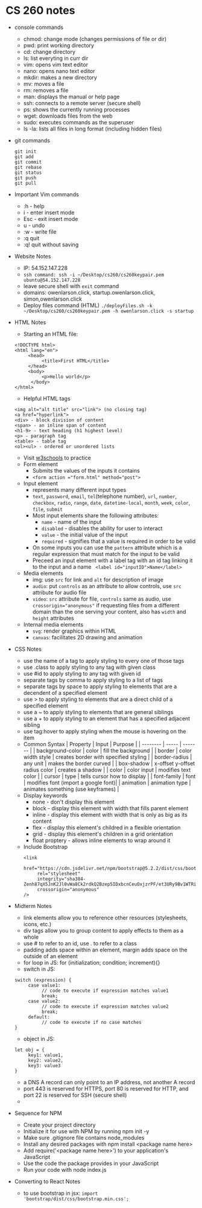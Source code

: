# CS 260 notes

- console commands
     - chmod: change mode (changes permissions of file or dir)
     - pwd: print working directory
     - cd: change directory
     - ls: list everyting in curr dir
     - vim: opens vim text editor
     - nano: opens nano text editor
     - mkdir: makes a new directory
     - mv: moves a file
     - rm: removes a file
     - man: displays the manual or help page
     - ssh: connects to a remote server (secure shell)
     - ps: shows the currently running processes
     - wget: downloads files from the web 
     - sudo: executes commands as the superuser
     - ls -la: lists all files in long format (including hidden files)
- git commands
     ```
     git init
     git add
     git commit
     git rebase
     git status
     git push
     git pull
     ```
- Important Vim commands
     - :h - help
     - i - enter insert mode
     - Esc - exit insert mode
     - u - undo
     - :w - write file
     - :q quit
     - :q! quit without saving

- Website Notes
    - IP: 54.152.147.228
    - `ssh command: ssh -i ~/Desktop/cs260/cs260keypair.pem ubuntu@54.152.147.228`
     - leave secure shell with `exit` command
     - domains: owenlarson.click, startup.owenlarson.click, simon,owenlarson.click
     - Deploy files command (HTML) ` ./deployFiles.sh -k ~/Desktop/cs260/cs260keypair.pem -h owenlarson.click -s startup `


- HTML Notes
     - Starting an HTML file:
     ``` 
     <!DOCTYPE html>
     <html lang="en">
          <head>
               <title>First HTML</title>
          </head>
          <body>
               <p>Hello world</p>
           </body>
     </html>
     ```
     - Helpful HTML tags
     ```
     <img alt="alt title" src="link"> (no closing tag)
     <a href="hyperlink">
     <div> - block division of content
     <span> - an inline span of content
     <h1-9> - text heading (h1 highest level)
     <p> - paragraph tag
     <table> - table tag
     <ol><ul> - ordered or unordered lists
     ```
     - Visit [w3schools](https://www.w3schools.com) to practice
     - Form element
          - Submits the values of the inputs it contains
          - ` <form action ="form.html" method="post"> `
     - Input element
          - represents many different input types
          - `text`, `password`, `email`, `tel`(telephone number), `url`, `number`, `checkbox`, `radio`, `range`, `date`, `datetime-local`, `month`, `week`, `color`, `file`, `submit`
          - Most input elements share the following attributes: 
               - `name` - name of the input
               - `disabled` - disables the ability for user to interact
               - `value` - the initial value of the input
               - `required` - signifies that a value is required in order to be valid
          - On some inputs you can use the `pattern` attribute which is a regular expression that must match for the input to be valid
          - Preceed an input element with a label tag with an id tag linking it to the input and a name
          ` <label id="inputID">Name</label>`
     - Media elements
          - img: use `src` for link and `alt` for description of image
          - `audio`: put `controls` as an attribute to allow controls, use `src` attribute for audio file
          - `video`: `src` attribute for file, `controls` same as audio, use `crossorigin="anonymous"` if requesting files from a different domain than the one serving your content, also has `width` and `height` attributes
     - Internal media elements
          - `svg`: render graphics within HTML
          - `canvas`: facilitates 2D drawing and animation
- CSS Notes
     - use the name of a tag to apply styling to every one of those tags
     - use .class to apply styling to any tag with given class
     - use #id to apply styling to any tag with given id
     - separate tags by comma to apply styling to a list of tags
     - separate tags by space to apply styling to elements that are a decendent of a specified element
     - use > to apply styling to elements that are a direct child of a specified element
     - use a ~ to apply styling to elements that are general siblings
     - use a + to apply styling to an element that has a specified adjacent sibling
     - use tag:hover to apply styling when the mouse is hovering on the item
     - Common Syntax
          | Property | Input | Purpose |
          | -------- | ----- | ------- |
          | background-color | color | fill the background |
          | border | color width style | creates border with specified styling |
          | border-radius | any unit | makes the border curved |
          | box-shadow | x-offset y-offset radius color | creates a shadow |
          | color | color input | modifies text color |
          | cursor | type | tells cursor how to display |
          | font-family | font | modifies font (import a google font)|
          | animation | animation type | animates something (use keyframes) |
     - Display keywords
          - none - don't display this element
          - block - display this element with width that fills parent element
          - inline - display this element with width that is only as big as its content
          - flex - display this element's childred in a flexible orientation
          - grid - display this element's children in a grid orientation
          - float proptery - allows inline elements to wrap around it
     - Include Bootstrap
          ```
          <link 
               href="https://cdn.jsdelivr.net/npm/bootstrap@5.2.2/dist/css/bootstrap.min.css"
               rel="stylesheet"
               integrity="sha384-Zenh87qX5JnK2Jl0vWa8Ck2rdkQ2Bzep5IDxbcnCeuOxjzrPF/et3URy9Bv1WTRi"
               crossorigin="anonymous"
          /> 
          ```

- Midterm Notes
     - link elements allow you to reference other resources (stylesheets, icons, etc.)
     - div tags allow you to group content to apply effects to them as a whole
     - use # to refer to an id, use . to refer to a class
     - padding adds space within an element, margin adds space on the outside of an element
     - for loop in JS: for (initialization; condition; increment){}
     - switch in JS: 
     ```
     switch (expression) {
          case value1:
               // code to execute if expression matches value1
               break;
          case value2:
               // code to execute if expression matches value2
               break;
          default:
               // code to execute if no case matches
     }
     ```
     - object in JS: 
     ```
     let obj = {
          key1: value1,
          key2: value2,
          key3: value3
     }
     ```
     - a DNS A record can only point to an IP address, not another A record
     - port 443 is reserved for HTTPS, port 80 is reserved for HTTP, and port 22 is reserved for SSH (secure shell)
     - 

- Sequence for NPM
     - Create your project directory
     - Initialize it for use with NPM by running npm init -y
     - Make sure .gitignore file contains node_modules
     - Install any desired packages with npm install \<package name here\>
     - Add require('\<package name here\>') to your application's JavaScript
     - Use the code the package provides in your JavaScript
     - Run your code with node index.js

- Converting to React Notes
     - to use bootstrap in jsx: ` import 'bootstrap/dist/css/bootstrap.min.css'; `
     
